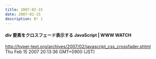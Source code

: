 ```yaml
---
title: 2007-02-15
date: 2007-02-15
description: B! 1
---
```


#### div 要素をクロスフェード表示する JavaScript | WWW WATCH
http://hyper-text.org/archives/2007/02/javascript_css_crossfader.shtml<br>
Thu Feb 15 2007 20:13:36 GMT+0900 (JST)<br>


